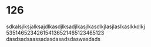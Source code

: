 # 126
sdkalsjlksjalksajdlkasdjlksadjlkasjlkasdlkjlasjlaslkaslkkdlkj
535146523426154136521465123465123
dasdsadsaassadasdasadsdaswasdads